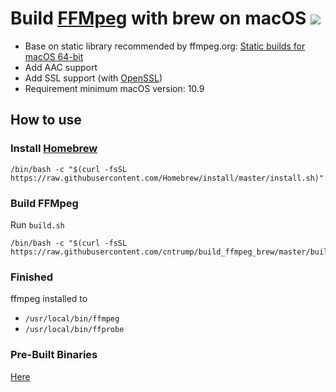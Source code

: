 # Build [FFMpeg](https://ffmpeg.org) with brew on macOS [![](https://travis-ci.org/cntrump/build_ffmpeg_brew.svg?branch=master)](https://travis-ci.org/cntrump/build_ffmpeg_brew)

- Base on static library recommended by ffmpeg.org: [Static builds for macOS 64-bit](https://evermeet.cx/ffmpeg/)
- Add AAC support
- Add SSL support (with [OpenSSL](https://www.openssl.org))
- Requirement minimum macOS version: 10.9

## How to use

### Install [Homebrew](https://brew.sh)

```shell
/bin/bash -c "$(curl -fsSL https://raw.githubusercontent.com/Homebrew/install/master/install.sh)"
```

### Build FFMpeg

Run `build.sh`

```shell
/bin/bash -c "$(curl -fsSL https://raw.githubusercontent.com/cntrump/build_ffmpeg_brew/master/build.sh)"
```

### Finished

ffmpeg installed to

- `/usr/local/bin/ffmpeg`
- `/usr/local/bin/ffprobe`

### Pre-Built Binaries

[Here](https://github.com/cntrump/build_ffmpeg_brew/releases)